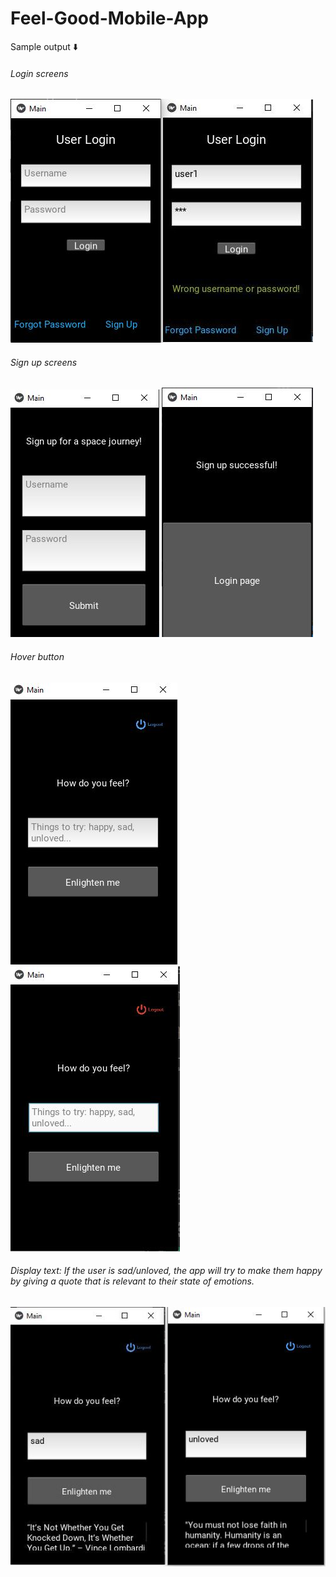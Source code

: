 # Feel-Good-Mobile-App
Sample output :arrow_down: <br/>
###### Login screens
![](images/login_loginFail.JPG)
###### Sign up screens
![](images/signup.JPG)
![](images/signup_success.JPG)
###### Hover button
![](images/loginSuccess.JPG)
![](images/hover.JPG)
###### Display text: If the user is sad/unloved, the app will try to make them happy by giving a quote that is relevant to their state of emotions.
![](images/displayText.JPG)
